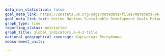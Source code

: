 ```yaml
---
data_non_statistical: false
goal_meta_link: https://unstats.un.org/sdgs/metadata/files/Metadata-06-04-02.pdf
goal_meta_link_text: United Nations Sustainable Development Goals Metadata (pdf 428kB)
graph_type: line
reporting_status: notstarted
graph_title: global_indicators.6-4-2-title
national_geographical_coverage: Кыргызская Республика
measurement_units: 

---
```

